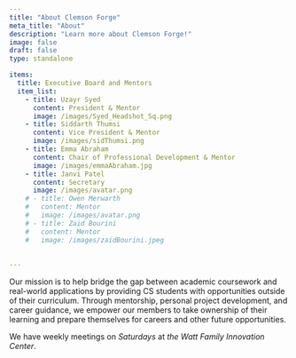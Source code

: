 ```yaml
---
title: "About Clemson Forge"
meta_title: "About"
description: "Learn more about Clemson Forge!"
image: false
draft: false
type: standalone

items:
  title: Executive Board and Mentors
  item_list:
    - title: Uzayr Syed
      content: President & Mentor
      image: /images/Syed_Headshot_Sq.png
    - title: Siddarth Thumsi 
      content: Vice President & Mentor
      image: /images/sidThumsi.png
    - title: Emma Abraham
      content: Chair of Professional Development & Mentor
      image: /images/emmaAbraham.jpg
    - title: Janvi Patel
      content: Secretary
      image: /images/avatar.png
    # - title: Owen Merwarth
    #   content: Mentor
    #   image: /images/avatar.png
    # - title: Zaid Bourini
    #   content: Mentor
    #   image: /images/zaidBourini.jpeg
    
      
---
```


Our mission is to help bridge the gap between academic coursework and real-world applications by providing CS students with opportunities outside of their curriculum.
Through mentorship, personal project development, and career guidance, we empower our members to take ownership of their learning and prepare themselves for careers and other future opportunities.

We have weekly meetings on *Saturdays* at *the Watt Family Innovation Center*.
